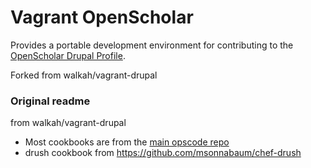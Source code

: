 # Vagrant OpenScholar

Provides a portable development environment for contributing to the [OpenScholar Drupal Profile](http://github.com/openscholar/openscholar).

Forked from walkah/vagrant-drupal

### Original readme

from walkah/vagrant-drupal

 * Most cookbooks are from the [main opscode repo](https://github.com/opscode/cookbooks)
 * drush cookbook from https://github.com/msonnabaum/chef-drush
 
